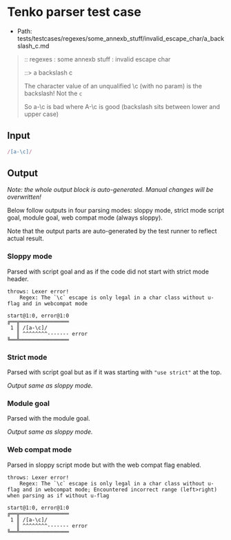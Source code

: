 # Tenko parser test case

- Path: tests/testcases/regexes/some_annexb_stuff/invalid_escape_char/a_backslash_c.md

> :: regexes : some annexb stuff : invalid escape char
>
> ::> a backslash c
>
> The character value of an unqualified \c (with no param) is the backslash! Not the `c`
>
> So a-\c is bad where A-\c is good (backslash sits between lower and upper case)

## Input

`````js
/[a-\c]/
`````

## Output

_Note: the whole output block is auto-generated. Manual changes will be overwritten!_

Below follow outputs in four parsing modes: sloppy mode, strict mode script goal, module goal, web compat mode (always sloppy).

Note that the output parts are auto-generated by the test runner to reflect actual result.

### Sloppy mode

Parsed with script goal and as if the code did not start with strict mode header.

`````
throws: Lexer error!
    Regex: The `\c` escape is only legal in a char class without u-flag and in webcompat mode

start@1:0, error@1:0
╔══╦════════════════
 1 ║ /[a-\c]/
   ║ ^^^^^^^^------- error
╚══╩════════════════

`````

### Strict mode

Parsed with script goal but as if it was starting with `"use strict"` at the top.

_Output same as sloppy mode._

### Module goal

Parsed with the module goal.

_Output same as sloppy mode._

### Web compat mode

Parsed in sloppy script mode but with the web compat flag enabled.

`````
throws: Lexer error!
    Regex: The `\c` escape is only legal in a char class without u-flag and in webcompat mode; Encountered incorrect range (left>right) when parsing as if without u-flag

start@1:0, error@1:0
╔══╦════════════════
 1 ║ /[a-\c]/
   ║ ^^^^^^^^------- error
╚══╩════════════════

`````

